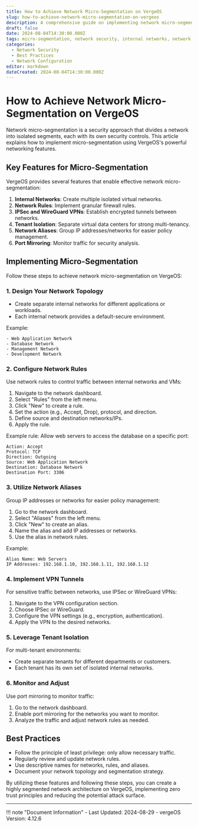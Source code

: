 ```yaml
---
title: How to Achieve Network Micro-Segmentation on VergeOS
slug: how-to-achieve-network-micro-segmentation-on-vergeos
description: A comprehensive guide on implementing network micro-segmentation using VergeOS features
draft: false
date: 2024-08-04T14:30:00.000Z
tags: micro-segmentation, network security, internal networks, network rules, VPN, tenant isolation, zero trust
categories:
  - Network Security
  - Best Practices
  - Network Configuration
editor: markdown
dateCreated: 2024-08-04T14:30:00.000Z
---
```



# How to Achieve Network Micro-Segmentation on VergeOS

Network micro-segmentation is a security approach that divides a network into isolated segments, each with its own security controls. This article explains how to implement micro-segmentation using VergeOS's powerful networking features.

## Key Features for Micro-Segmentation

VergeOS provides several features that enable effective network micro-segmentation:

1. **Internal Networks**: Create multiple isolated virtual networks.
2. **Network Rules**: Implement granular firewall rules.
3. **IPSec and WireGuard VPNs**: Establish encrypted tunnels between networks.
4. **Tenant Isolation**: Separate virtual data centers for strong multi-tenancy.
5. **Network Aliases**: Group IP addresses/networks for easier policy management.
6. **Port Mirroring**: Monitor traffic for security analysis.

## Implementing Micro-Segmentation

Follow these steps to achieve network micro-segmentation on VergeOS:

### 1. Design Your Network Topology

- Create separate internal networks for different applications or workloads.
- Each internal network provides a default-secure environment.

Example:
```
- Web Application Network
- Database Network
- Management Network
- Development Network
```

### 2. Configure Network Rules

Use network rules to control traffic between internal networks and VMs:

1. Navigate to the network dashboard.
2. Select "Rules" from the left menu.
3. Click "New" to create a rule.
4. Set the action (e.g., Accept, Drop), protocol, and direction.
5. Define source and destination networks/IPs.
6. Apply the rule.

Example rule: Allow web servers to access the database on a specific port:
```
Action: Accept
Protocol: TCP
Direction: Outgoing
Source: Web Application Network
Destination: Database Network
Destination Port: 3306
```

### 3. Utilize Network Aliases

Group IP addresses or networks for easier policy management:

1. Go to the network dashboard.
2. Select "Aliases" from the left menu.
3. Click "New" to create an alias.
4. Name the alias and add IP addresses or networks.
5. Use the alias in network rules.

Example:
```
Alias Name: Web Servers
IP Addresses: 192.168.1.10, 192.168.1.11, 192.168.1.12
```

### 4. Implement VPN Tunnels

For sensitive traffic between networks, use IPSec or WireGuard VPNs:

1. Navigate to the VPN configuration section.
2. Choose IPSec or WireGuard.
3. Configure the VPN settings (e.g., encryption, authentication).
4. Apply the VPN to the desired networks.

### 5. Leverage Tenant Isolation

For multi-tenant environments:

- Create separate tenants for different departments or customers.
- Each tenant has its own set of isolated internal networks.

### 6. Monitor and Adjust

Use port mirroring to monitor traffic:

1. Go to the network dashboard.
2. Enable port mirroring for the networks you want to monitor.
3. Analyze the traffic and adjust network rules as needed.

## Best Practices

- Follow the principle of least privilege: only allow necessary traffic.
- Regularly review and update network rules.
- Use descriptive names for networks, rules, and aliases.
- Document your network topology and segmentation strategy.

By utilizing these features and following these steps, you can create a highly segmented network architecture on VergeOS, implementing zero trust principles and reducing the potential attack surface.


---

!!! note "Document Information"
    - Last Updated: 2024-08-29
    - vergeOS Version: 4.12.6
